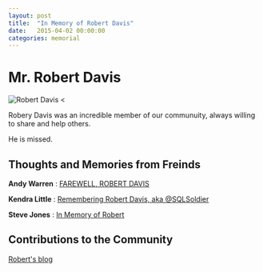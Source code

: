```yaml
---
layout: post
title:  "In Memory of Robert Davis"
date:   2015-04-02 00:00:00
categories: memorial
---
```

# Mr. Robert Davis
![Robert Davis <](/assets/images/robertdavis.jpg)

Robery Davis was an incredible member of our communuity, always willing to share and help others. 

He is missed.

## Thoughts and Memories from Freinds

__Andy Warren__ : [FAREWELL, ROBERT DAVIS](https://sqlandy.com/2018/04/04/farewell-robert-davis/)

__Kendra Little__ : [Remembering Robert Davis, aka @SQLSoldier](https://littlekendra.com/2018/04/03/remembering-robert-davis-aka-sqlsoldier/)

__Steve Jones__ : [In Memory of Robert](https://voiceofthedba.com/2018/04/05/in-memory-of-robert/)

## Contributions to the Community

[Robert's blog](https://sqlstudies.com/)
